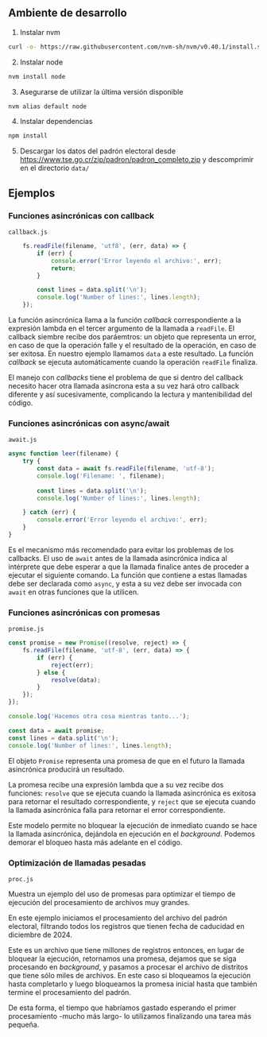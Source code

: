 ## Ambiente de desarrollo

1. Instalar nvm

```bash
curl -o- https://raw.githubusercontent.com/nvm-sh/nvm/v0.40.1/install.sh | bash
```

2. Instalar node

```bash
nvm install node
```

3. Asegurarse de utilizar la última versión disponible

```bash
nvm alias default node
```

4. Instalar dependencias

```bash
npm install
```

5. Descargar los datos del padrón electoral desde https://www.tse.go.cr/zip/padron/padron_completo.zip y descomprimir en el directorio `data/`

## Ejemplos

### Funciones asincrónicas con callback 

`callback.js`

```js
    fs.readFile(filename, 'utf8', (err, data) => {
        if (err) {
            console.error('Error leyendo el archivo:', err);
            return;
        }

        const lines = data.split('\n');
        console.log('Number of lines:', lines.length);
    });

```

La función asincrónica llama a la función *callback* correspondiente a la expresión lambda en el tercer argumento de la llamada a `readFile`. El callback siembre recibe dos paráemtros: un objeto que representa un error, en caso de que la operación falle y el resultado de la operación, en caso de ser exitosa. En nuestro ejemplo llamamos `data` a este resultado. La función *callback* se ejecuta automáticamente cuando la operación `readFile` finaliza.

El manejo con *callbacks* tiene el problema de que si dentro del callback necesito hacer otra llamada asíncrona esta a su vez hará otro callback diferente y así sucesivamente, complicando la lectura y mantenibilidad del código.

### Funciones asincrónicas con async/await

`await.js`

```js
async function leer(filename) {
    try {
        const data = await fs.readFile(filename, 'utf-8');
        console.log('Filename: ', filename);
        
        const lines = data.split('\n');
        console.log('Number of lines:', lines.length);

    } catch (err) {
        console.error('Error leyendo el archivo:', err);
    }    
}
```

Es el mecanismo más recomendado para evitar los problemas de los callbacks. El uso de `await` antes de la llamada asincrónica indica al intérprete que debe esperar a que la llamada finalice antes de proceder a ejecutar el siguiente comando. La función que contiene a estas llamadas debe ser declarada como `async`, y esta a su vez debe ser invocada con `await` en otras funciones que la utilicen.

### Funciones asincrónicas con promesas

`promise.js`

```js
const promise = new Promise((resolve, reject) => {
    fs.readFile(filename, 'utf-8', (err, data) => {
        if (err) {
            reject(err);
        } else {
            resolve(data);
        }
    });
});

console.log('Hacemos otra cosa mientras tanto...');

const data = await promise;
const lines = data.split('\n');
console.log('Number of lines:', lines.length);
```

El objeto `Promise` representa una promesa de que en el futuro la llamada asincrónica producirá un resultado.

La promesa recibe una expresión lambda que a su vez recibe dos funciones: `resolve` que se ejecuta cuando la llamada asincrónica es exitosa para retornar el resultado correspondiente, y `reject` que se ejecuta cuando la llamada asincrónica falla para retornar el error correspondiente.

Este modelo permite no bloquear la ejecución de inmediato cuando se hace la llamada asincrónica, dejándola en ejecución en el *background*. Podemos demorar el bloqueo hasta más adelante en el código.

### Optimización de llamadas pesadas

`proc.js`

Muestra un ejemplo del uso de promesas para optimizar el tiempo de ejecución del procesamiento de archivos muy grandes.

En este ejemplo iniciamos el procesamiento del archivo del padrón electoral, filtrando todos los registros que tienen fecha de caducidad en diciembre de 2024. 

Este es un archivo que tiene millones de registros entonces, en lugar de bloquear la ejecución, retornamos una promesa, dejamos que se siga procesando en *background*, y pasamos a procesar el archivo de distritos que tiene sólo miles de archivos. En este caso si bloqueamos la ejecución hasta completarlo y luego bloqueamos la promesa inicial hasta que también termine el procesamiento del padrón.

De esta forma, el tiempo que habríamos gastado esperando el primer procesamiento -mucho más largo- lo utilizamos finalizando una tarea más pequeña.